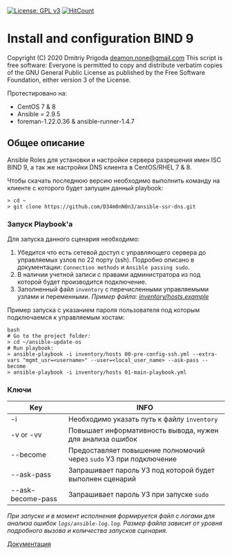 [![License: GPL v3](https://img.shields.io/badge/License-GPLv3-blue.svg)](https://www.gnu.org/licenses/gpl-3.0)
[![HitCount](http://hits.dwyl.com/D34m0nN0n3/ansible-ssr-dns.svg?style=flat-square&show=unique)](http://hits.dwyl.com/D34m0nN0n3/ansible-ssr-dns)

# Install and configuration BIND 9
Copyright (C) 2020 Dmitriy Prigoda deamon.none@gmail.com This script is free software: Everyone is permitted to copy and distribute verbatim copies of the GNU General Public License as published by the Free Software Foundation, either version 3 of the License.

Протестировано на:
- CentOS 7 & 8
- Ansible = 2.9.5
- foreman-1.22.0.36 & ansible-runner-1.4.7

## Общее описание
Ansible Roles для установки и настройки сервера разрешения имен ISC BIND 9, а так же настройки DNS клиента в CentOS/RHEL 7 & 8.

Чтобы скачать последнюю версию необходимо выполнить команду на клиенте с которого будет запущен данный playbook:

```
> cd ~
> git clone https://github.com/D34m0nN0n3/ansible-ssr-dns.git
```
### Запуск Playbook'а
Для запуска данного сценария необходимо:
1. Убедится что есть сетевой доступ с управляющего сервера до управляемых узлов по 22 порту (ssh). Подробно описано в документации: `Connection methods` и `Ansible passing sudo`. 
2. В наличии учетной записи с правами администратора из под которой будет производится подключение.
3. Заполненный файл `inventory` с перечисленными управляемыми узлами и переменными. *Пример файла: [inventory/hosts.example](inventory/hosts.example)*

Пример запуска с указанием пароля пользователя под которым подключаемся к управляемым хостам:
```
bash
# Go to the project folder:
> cd ~/ansible-update-os
# Run playbook:
> ansible-playbook -i inventory/hosts 00-pre-config-ssh.yml --extra-vars "mgmt_usr=<username>" --user=<local_user_name> --ask-pass --become
> ansible-playbook -i inventory/hosts 01-main-playbook.yml
```
### Ключи
Key                 |INFO
--------------------|------------------------------------------------------------------
-i                  |Необходимо указать путь к файлу `inventory`
-v or -vv           |Повышает информативность вывода, нужен для анализа ошибок
--become            |Предоставляет повышение полномочий через `sudo` УЗ при подключение
--ask-pass          |Запрашивает пароль УЗ под которой будет выполнен сценарий
--ask-become-pass   |Запрашивает пароль УЗ при запуске `sudo`

*При запуске и в момент исполнения формируется файл с логами для анализа ошибок `logs/ansible-log.log`. Размер файла зависит от уровня подробного вызова и количества запусков сценария.*

[Документация](https://D34m0nN0n3.github.io/ansible-ssr-dns/)
